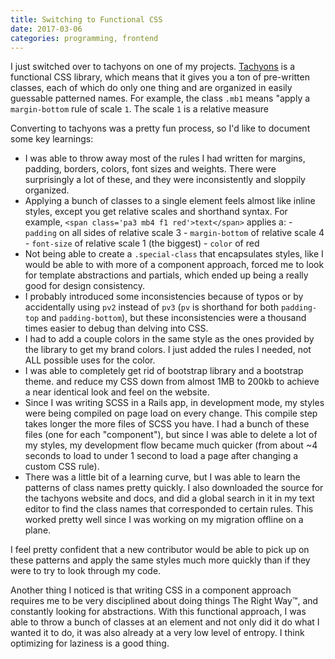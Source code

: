 ```yaml
---
title: Switching to Functional CSS
date: 2017-03-06
categories: programming, frontend
---
```


I just switched over to tachyons on one of my projects. [Tachyons][1] is a functional
CSS library, which means that it gives you a ton of pre-written classes, each of which
do only one thing and are organized in easily guessable patterned names. For example,
the class `.mb1` means "apply a `margin-bottom` rule of scale `1`. The scale
`1` is a relative measure

Converting to tachyons was a pretty fun process, so I'd like to document some
key learnings:

-   I was able to throw away most of the rules I had written for margins, padding,
    borders, colors, font sizes and weights. There were surprisingly a lot of these,
    and they were inconsistently and sloppily organized.
-   Applying a bunch of classes to a single element feels almost like inline
    styles, except you get relative scales and shorthand syntax. For example,
    `<span class='pa3 mb4 f1 red'>text</span>` applies a: - `padding` on all sides of relative scale 3 - `margin-bottom` of relative scale 4 - `font-size` of relative scale 1 (the biggest) - `color` of red
-   Not being able to create a `.special-class` that encapsulates styles, like I
    would be able to with more of a component approach, forced me to look for template
    abstractions and partials, which ended up being a really good for design
    consistency.
-   I probably introduced some inconsistencies because of typos or by accidentally
    using `pv2` instead of `pv3` (`pv` is shorthand for both `padding-top` and
    `padding-bottom`), but these inconsistencies were a thousand times easier to
    debug than delving into CSS.
-   I had to add a couple colors in the same style as the ones provided by the
    library to get my brand colors. I just added the rules I needed, not ALL possible
    uses for the color.
-   I was able to completely get rid of bootstrap library and a bootstrap theme.
    and reduce my CSS down from almost 1MB to 200kb to achieve a near identical look
    and feel on the website.
-   Since I was writing SCSS in a Rails app, in development mode,
    my styles were being compiled on page load on every change. This compile step
    takes longer the more files of SCSS you have. I had a bunch of these files (one
    for each "component"), but since I was able to delete a lot of my styles,
    my development flow became much quicker (from about ~4 seconds to load to
    under 1 second to load a page after changing a custom CSS rule).
-   There was a little bit of a learning curve, but I was able to learn the
    patterns of class names pretty quickly. I also downloaded the source for the
    tachyons website and docs, and did a global search in it in my text editor to
    find the class names that corresponded to certain rules. This worked pretty well
    since I was working on my migration offline on a plane.

I feel pretty confident that a new contributor would be able to pick up on these
patterns and apply the same styles much more quickly than if they were to try to
look through my code.

Another thing I noticed is that writing CSS in a component approach requires me
to be very disciplined about doing things The Right Way™, and constantly looking
for abstractions. With this functional approach, I was able to throw a bunch
of classes at an element and not only did it do what I wanted it to do, it was
also already at a very low level of entropy. I think optimizing for laziness is
a good thing.

[1]: http://tachyons.io
